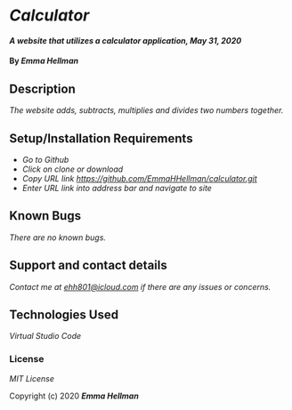# _Calculator_

#### _A website that utilizes a calculator application, May 31, 2020_

#### By _**Emma Hellman**_

## Description

_The website adds, subtracts, multiplies and divides two numbers together._

## Setup/Installation Requirements

* _Go to Github_
* _Click on clone or download_
* _Copy URL link https://github.com/EmmaHHellman/calculator.git_
* _Enter URL link into address bar and navigate to site_

## Known Bugs

_There are no known bugs._

## Support and contact details

_Contact me at ehh801@icloud.com if there are any issues or concerns._

## Technologies Used

_Virtual Studio Code_

### License

*MIT License*

Copyright (c) 2020 **_Emma Hellman_**